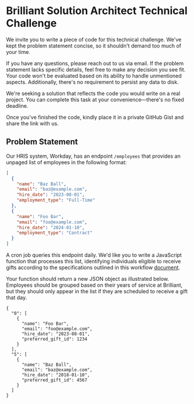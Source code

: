# Brilliant Solution Architect Technical Challenge

We invite you to write a piece of code for this technical challenge. We've kept the problem statement concise, so it shouldn't demand too much of your time.

If you have any questions, please reach out to us via email. If the problem statement lacks specific details, feel free to make any decision you see fit. Your code won't be evaluated based on its ability to handle unmentioned aspects. Additionally, there's no requirement to persist any data to disk.

We're seeking a solution that reflects the code you would write on a real project. You can complete this task at your convenience—there's no fixed deadline.

Once you've finished the code, kindly place it in a private GitHub Gist and share the link with us.

## Problem Statement

Our HRIS system, Workday, has an endpoint `/employees` that provides an unpaged list of employees in the following format:

```json
[
  {
    "name": "Baz Ball",
    "email": "baz@example.com",
    "hire_date": "2023-08-01",
    "employment_type": "Full-Time"
  },
  {
    "name": "Foo Bar",
    "email": "foo@example.com",
    "hire_date": "2024-01-10",
    "employment_type": "Contract"
  }
]
```

A cron job queries this endpoint daily. We'd like you to write a JavaScript function that processes this list, identifying individuals eligible to receive gifts according to the specifications outlined in this workflow [document](https://docs.google.com/document/d/12syqUz2SKsNgAzLsDXEeKonvHtw4KAFOmLr-LWnbdpg/edit).

Your function should return a new JSON object as illustrated below. Employees should be grouped based on their years of service at Brilliant, but they should only appear in the list if they are scheduled to receive a gift that day.

```
{
  "0": [
    {
      "name": "Foo Bar",
      "email": "foo@example.com",
      "hire_date": "2023-08-01",
      "preferred_gift_id": 1234
    }
  ],
  "5": [
    {
      "name": "Baz Ball",
      "email": "baz@example.com",
      "hire_date": "2018-01-10",
      "preferred_gift_id": 4567
    }
  ]
}
```